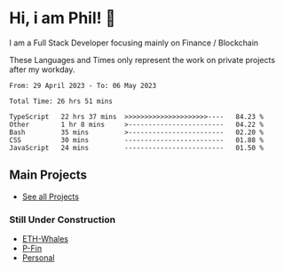 # Hi, i am Phil! 👋
I am a Full Stack Developer focusing mainly on Finance / Blockchain

These Languages and Times only represent the work on private projects after my workday.
<!--START_SECTION:waka-->

```text
From: 29 April 2023 - To: 06 May 2023

Total Time: 26 hrs 51 mins

TypeScript   22 hrs 37 mins  >>>>>>>>>>>>>>>>>>>>>----   84.23 %
Other        1 hr 8 mins     >------------------------   04.22 %
Bash         35 mins         >------------------------   02.20 %
CSS          30 mins         -------------------------   01.88 %
JavaScript   24 mins         -------------------------   01.50 %
```

<!--END_SECTION:waka-->

## Main Projects
- [See all Projects](https://www.github.com/phil-schmidtke/projects)
### Still Under Construction
- [ETH-Whales](https://www.eth-whales.com)
- [P-Fin](https://www.p-fin.de)
- [Personal](https://www.phil-schmidtke.de)
